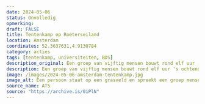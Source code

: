 ```yaml
---
date: 2024-05-06
status: Onvolledig
opmerking: 
draft: FALSE
title: Tentenkamp op Roeterseiland
location: Amsterdam
coordinates: 52.3637631,4.9130784
category: acties
tags: [tentenkamp, universiteiten, BDS]
description_original: Een groep van vijftig mensen bouwt rond elf uur 's ochtends een tentenkamp op een grasveldje in het midden van de Roeterseiland Campus van de Universiteit van Amsterdam. Gedurende de dag blijven mensen toestromen en nieuwe tenten opzetten.
description: Een groep van vijftig mensen bouwt rond elf uur 's ochtends een tentenkamp op een grasveldje in het midden van de Roeterseiland Campus van de Universiteit van Amsterdam. Gedurende de dag blijven mensen toestromen en nieuwe tenten opzetten.
image: /images/2024-05-06-amsterdam-tentenkamp.jpg
image_alt: Een persoon staat op een grasveld en spreekt een groep mensen toe. Ze houden een megafoon voor hun gezicht en dragen een keffiyeh en een Palestijnse vlag als cape. Op de achtergrond zitten andere mensen op het gras, sommigen voor tenten. Op een spandoek op de grond voor de spreker staat "SAMEN STOPPEN WE NEDER[LANDSE] MEDEPLICHTIGHEID IN GEN[OCIDE]".
source_name: AT5
source: "https://archive.is/0iPlN"
---
```

